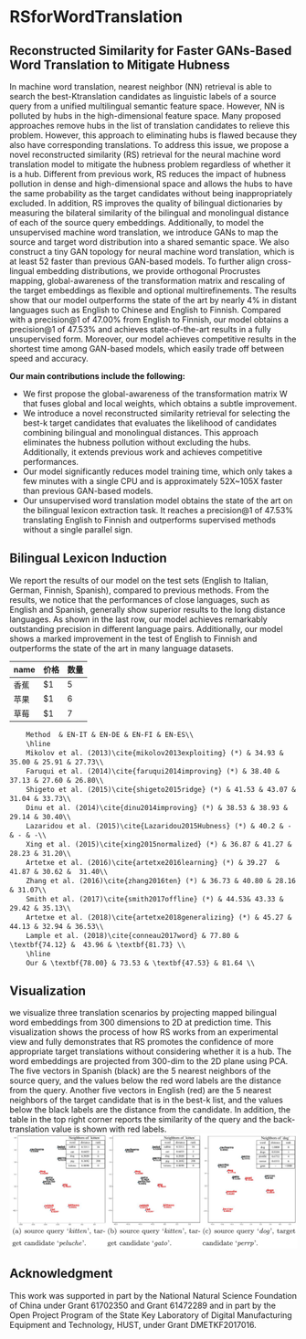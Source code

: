 # RSforWordTranslation
## Reconstructed Similarity for Faster GANs-Based Word Translation to Mitigate Hubness
In machine word translation, nearest neighbor (NN) retrieval is able to search the best-Ktranslation candidates as linguistic labels of a source query from a unified multilingual semantic feature space. However, NN is polluted by hubs in the high-dimensional feature space. Many proposed approaches remove hubs in the list of translation candidates to relieve this problem. However, this approach to eliminating hubs is flawed because they also have corresponding translations. To address this issue, we propose a novel reconstructed similarity (RS) retrieval for the neural machine word translation model to mitigate the hubness problem regardless of whether it is a hub. Different from previous work, RS reduces the impact of hubness pollution in dense and high-dimensional space and allows the hubs to have the same probability as the target candidates without being inappropriately excluded. In addition, RS improves the quality of bilingual dictionaries by measuring the bilateral similarity of the bilingual and monolingual distance of each of the source query embeddings. Additionally, to model the unsupervised machine word translation, we introduce GANs to map the source and target word distribution into a shared semantic space. We also construct a tiny GAN topology for neural machine word translation, which is at least 52 faster than previous GAN-based models. To further align cross-lingual embedding distributions, we provide orthogonal Procrustes mapping, global-awareness of the transformation matrix and rescaling of the target embeddings as flexible and optional multirefinements. The results show that our model outperforms the state of the art by nearly 4% in distant languages such as English to Chinese and English to Finnish. 
Compared with a precision@1 of 47.00% from English to Finnish, our model obtains a precision@1 of 47.53\% and achieves state-of-the-art results in a fully unsupervised form. Moreover, our model achieves competitive results in the shortest time among GAN-based models, which easily trade off between speed and accuracy. 

**Our main contributions include the following:**
- We first propose the global-awareness of the transformation matrix W that fuses global and local weights, which obtains a subtle improvement.
- We introduce a novel reconstructed similarity retrieval for selecting the best-k target candidates that evaluates the likelihood of candidates combining bilingual and monolingual distances. This approach eliminates the hubness pollution without excluding the hubs. Additionally, it extends previous work and achieves competitive performances.
- Our model significantly reduces model training time, which only takes a few minutes with a single CPU and is approximately 52X~105X faster than previous GAN-based models.		
- Our unsupervised word translation model obtains the state of the art on the bilingual lexicon extraction task. It reaches a precision@1 of 47.53%  translating English to Finnish and outperforms supervised methods without a single parallel sign.

## Bilingual Lexicon Induction
We report the results of our model on the test sets (English to Italian, German, Finnish, Spanish), compared to previous methods.
From the results, we notice that the performances of close languages, such as English and Spanish, generally show superior results to the long distance languages. As shown in the last row, our model achieves remarkably outstanding precision in different language pairs. Additionally, our model shows a marked improvement in the test of English to Finnish and outperforms the state of the art in many language datasets.

name | 价格 |  数量  
-|-|-
香蕉 | $1 | 5 |
苹果 | $1 | 6 |
草莓 | $1 | 7 |
 

		Method 	& EN-IT & EN-DE & EN-FI & EN-ES\\
		\hline
		Mikolov et al. (2013)\cite{mikolov2013exploiting} (*) & 34.93 & 35.00 & 25.91 & 27.73\\
		Faruqui et al. (2014)\cite{faruqui2014improving} (*) & 38.40 & 37.13 & 27.60 & 26.80\\
		Shigeto et al. (2015)\cite{shigeto2015ridge} (*) & 41.53 & 43.07 & 31.04 & 33.73\\
		Dinu et al. (2014)\cite{dinu2014improving} (*) & 38.53 & 38.93 & 29.14 & 30.40\\
		Lazaridou et al. (2015)\cite{Lazaridou2015Hubness} (*) & 40.2 & - & - & -\\
		Xing et al. (2015)\cite{xing2015normalized} (*) & 36.87 & 41.27 & 28.23 & 31.20\\
		Artetxe et al. (2016)\cite{artetxe2016learning} (*) & 39.27  & 41.87 & 30.62 &  31.40\\
		Zhang et al. (2016)\cite{zhang2016ten} (*) & 36.73 & 40.80 & 28.16 & 31.07\\			
		Smith et al. (2017)\cite{smith2017offline} (*) & 44.53& 43.33 & 29.42 & 35.13\\
		Artetxe et al. (2018)\cite{artetxe2018generalizing} (*) & 45.27 & 44.13 & 32.94 & 36.53\\ 
		Lample et al. (2018)\cite{conneau2017word} & 77.80 & \textbf{74.12} &  43.96 & \textbf{81.73} \\
		\hline
		Our & \textbf{78.00} & 73.53 & \textbf{47.53} & 81.64 \\
 
 
 
 
 
 
 
 

## Visualization
we visualize three translation scenarios by projecting mapped bilingual word embeddings from 300 dimensions to 2D at prediction time. 
This visualization shows the process of how RS works from an experimental view and fully demonstrates that RS promotes the confidence of more appropriate target translations without considering whether it is a hub. The word embeddings are projected from 300-dim to the 2D plane using PCA. The five vectors in Spanish (black) are the 5 nearest neighbors of the source query, and the values below the red word labels are the distance from the query. Another five vectors in English (red) are the 5 nearest neighbors of the target candidate that is in the best-k list, and the values below the black labels are the distance from the candidate. In addition, the table in the top right corner reports the similarity of the query and the back-translation value is shown with red labels.
![](https://github.com/djzgroup/RSforWordTranslation/blob/master/visualizaition.jpg)

## Acknowledgment
This work was supported in part by the National Natural Science Foundation of China under Grant 61702350 and Grant 61472289 and in part by the Open Project Program of the State Key Laboratory of Digital Manufacturing Equipment and Technology, HUST, under Grant DMETKF2017016.
